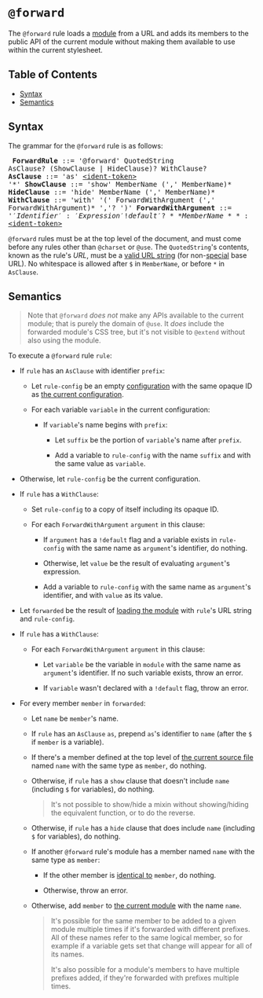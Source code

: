 # `@forward`

The `@forward` rule loads a [module] from a URL and adds its members to the
public API of the current module without making them available to use within the
current stylesheet.

[module]: ../modules.md#module

## Table of Contents

* [Syntax](#syntax)
* [Semantics](#semantics)

## Syntax

The grammar for the `@forward` rule is as follows:

<x><pre>
**ForwardRule**         ::= '@forward' QuotedString AsClause? (ShowClause | HideClause)?  WithClause?
**AsClause**            ::= 'as' [\<ident-token>] '\*'
**ShowClause**          ::= 'show' MemberName (',' MemberName)\*
**HideClause**          ::= 'hide' MemberName (',' MemberName)\*
**WithClause**          ::= 'with' '('
&#32;                     ForwardWithArgument (',' ForwardWithArgument)\* ','?
&#32;                   ')'
**ForwardWithArgument** ::= '$' Identifier ':' Expression '!default'?
**MemberName**          ::= '$'? [\<ident-token>]
</pre></x>

[\<ident-token>]: https://drafts.csswg.org/css-syntax-3/#ident-token-diagram

`@forward` rules must be at the top level of the document, and must come before
any rules other than `@charset` or `@use`. The `QuotedString`'s contents, known
as the rule's *URL*, must be a [valid URL string] (for non-[special] base
URL). No whitespace is allowed after `$` in `MemberName`, or before `*` in
`AsClause`.

[valid URL string]: https://url.spec.whatwg.org/#valid-url-string
[special]: https://url.spec.whatwg.org/#special-scheme

## Semantics

> Note that `@forward` *does not* make any APIs available to the current module;
> that is purely the domain of `@use`. It *does* include the forwarded module's
> CSS tree, but it's not visible to `@extend` without also using the module.

To execute a `@forward` rule `rule`:

* If `rule` has an `AsClause` with identifier `prefix`:

  * Let `rule-config` be an empty [configuration] with the same opaque ID as
    [the current configuration].

  * For each variable `variable` in the current configuration:

    * If `variable`'s name begins with `prefix`:

      * Let `suffix` be the portion of `variable`'s name after `prefix`.

      * Add a variable to `rule-config` with the name `suffix` and with the
        same value as `variable`.

  [configuration]: ../modules.md#configuration
  [the current configuration]: ../spec.md#current-configuration

* Otherwise, let `rule-config` be the current configuration.

* If `rule` has a `WithClause`:

  * Set `rule-config` to a copy of itself including its opaque ID.

  * For each `ForwardWithArgument` `argument` in this clause:

    * If `argument` has a `!default` flag and a variable exists in `rule-config`
      with the same name as `argument`'s identifier, do nothing.

    * Otherwise, let `value` be the result of evaluating `argument`'s
      expression.

    * Add a variable to `rule-config` with the same name as `argument`'s
      identifier, and with `value` as its value.

* Let `forwarded` be the result of [loading the module] with `rule`'s URL
  string and `rule-config`.

  [loading the module]: ../modules.md#loading-a-module

* If `rule` has a `WithClause`:

  * For each `ForwardWithArgument` `argument` in this clause:

    * Let `variable` be the variable in `module` with the same name as
      `argument`'s identifier. If no such variable exists, throw an error.

    * If `variable` wasn't declared with a `!default` flag, throw an error.

* For every member `member` in `forwarded`:

  * Let `name` be `member`'s name.

  * If `rule` has an `AsClause` `as`, prepend `as`'s identifier to `name` (after
    the `$` if `member` is a variable).

  * If there's a member defined at the top level of [the current source file]
    named `name` with the same type as `member`, do nothing.

  * Otherwise, if `rule` has a `show` clause that doesn't include `name`
    (including `$` for variables), do nothing.

    > It's not possible to show/hide a mixin without showing/hiding the
    > equivalent function, or to do the reverse.

  * Otherwise, if `rule` has a `hide` clause that does include `name` (including
    `$` for variables), do nothing.

  * If another `@forward` rule's module has a member named `name` with the same
    type as `member`:

    * If the other member is [identical to] `member`, do nothing.

    * Otherwise, throw an error.

  * Otherwise, add `member` to [the current module] with the name `name`.

    > It's possible for the same member to be added to a given module multiple
    > times if it's forwarded with different prefixes. All of these names refer
    > to the same logical member, so for example if a variable gets set that
    > change will appear for all of its names.
    >
    > It's also possible for a module's members to have multiple prefixes added,
    > if they're forwarded with prefixes multiple times.

  [the current source file]: ../spec.md#current-source-file
  [identical to]: ../modules.md#member
  [the current module]: ../spec.md#current-module
